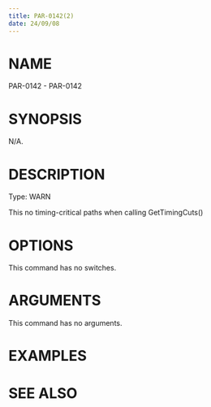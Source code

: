 ```yaml
---
title: PAR-0142(2)
date: 24/09/08
---
```


# NAME

PAR-0142 - PAR-0142

# SYNOPSIS

N/A.

# DESCRIPTION

Type: WARN

This no timing-critical paths when calling GetTimingCuts()

# OPTIONS

This command has no switches.

# ARGUMENTS

This command has no arguments.

# EXAMPLES

# SEE ALSO
